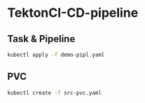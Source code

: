 # TektonCI-CD-pipeline

## Task & Pipeline
```bash
kubectl apply -f demo-pipl.yaml
```

## PVC 
```bash
kubectl create -f src-pvc.yaml
```
